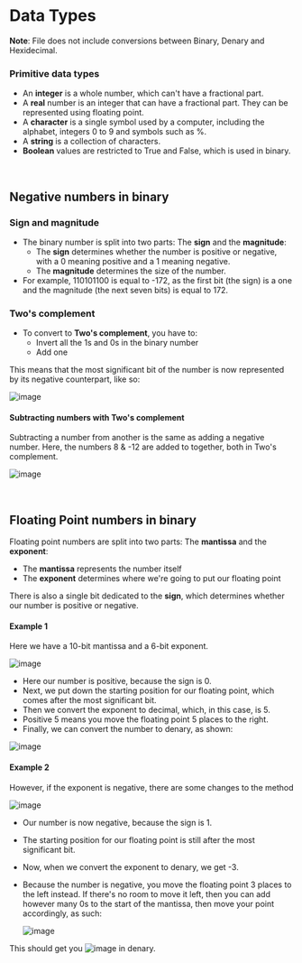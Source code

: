 # Data Types

**Note**: File does not include conversions between Binary, Denary and Hexidecimal.

### Primitive data types

- An **integer** is a whole number, which can't have a fractional part.
- A **real** number is an integer that can have a fractional part. They can be represented using floating point.
- A **character** is a single symbol used by a computer, including the alphabet, integers 0 to 9 and symbols such as %.
- A **string** is a collection of characters.
- **Boolean** values are restricted to True and False, which is used in binary.

<br>

## Negative numbers in binary

### Sign and magnitude
- The binary number is split into two parts: The **sign** and the **magnitude**:
  - The **sign** determines whether the number is positive or negative, with a 0 meaning positive and a 1 meaning negative.
  - The **magnitude** determines the size of the number.
- For example, 110101100 is equal to -172, as the first bit (the sign) is a one and the magnitude (the next seven bits) is equal to 172.

### Two's complement
- To convert to **Two's complement**, you have to:
  - Invert all the 1s and 0s in the binary number
  - Add one

This means that the most significant bit of the number is now represented by its negative counterpart, like so:

![image](https://user-images.githubusercontent.com/90699946/159374428-112a2ecd-2f0d-4eda-b07d-d401f6120822.png)

#### Subtracting numbers with Two's complement
Subtracting a number from another is the same as adding a negative number. Here, the numbers 8 & -12 are added to together, both in Two's complement.

![image](https://user-images.githubusercontent.com/90699946/159374940-c96105e9-8cfd-4cc4-9e7a-6d511e0cb6d1.png)

<br>

## Floating Point numbers in binary

Floating point numbers are split into two parts: The **mantissa** and the **exponent**:
- The **mantissa** represents the number itself
- The **exponent** determines where we're going to put our floating point

There is also a single bit dedicated to the **sign**, which determines whether our number is positive or negative.

#### Example 1

Here we have a 10-bit mantissa and a 6-bit exponent.

![image](https://user-images.githubusercontent.com/90699946/159376223-4b51527a-1942-48d9-9cd9-e440473cc1ad.png)

- Here our number is positive, because the sign is 0.
- Next, we put down the starting position for our floating point, which comes after the most significant bit.
- Then we convert the exponent to decimal, which, in this case, is 5.
- Positive 5 means you move the floating point 5 places to the right.
- Finally, we can convert the number to denary, as shown:

![image](https://user-images.githubusercontent.com/90699946/159377916-1ad46569-942b-444b-b54f-9ce519f8b3bb.png)

#### Example 2

However, if the exponent is negative, there are some changes to the method

![image](https://user-images.githubusercontent.com/90699946/159379611-62e47a6e-c492-4b05-b59d-012e0aa8d9d1.png)

- Our number is now negative, because the sign is 1.
- The starting position for our floating point is still after the most significant bit.
- Now, when we convert the exponent to denary, we get -3.
- Because the number is negative, you move the floating point 3 places to the left instead. If there's no room to move it left, then you can add however many 0s to the start of the mantissa, then move your point accordingly, as such:

  ![image](https://user-images.githubusercontent.com/90699946/159380241-ab0a155c-b4a5-4883-b279-720396b5c5cd.png)

This should get you ![image](https://user-images.githubusercontent.com/90699946/159380410-7657e286-35b6-4ef8-b354-be67fec4fd99.png) in denary.










